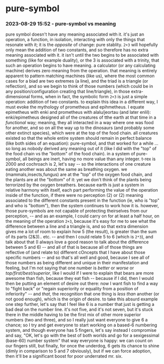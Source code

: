 # pure-symbol

### 2023-08-29 15:52 - pure-symbol vs meaning

pure symbol doesn't have any meaning associated with it. it's just an operation, a function, in isolation, interacting with only the things that resonate with it; it is the *opposite* of change: pure stablity. `2+3` will hopefully only mean the addition of two constants, and so therefore has no extra meaning associated with it. it isn't until the two begins to be associated with something (like for example duality), or the 3 is associated with a trinity, that such an operation begins to have meaning. a calculator (or any calculating machine) derives zero meaning from the operation. that meaning is entirely apparent to pattern matching machines (like us), where the most common cases for a biad are two extremes (a line), and the triad is a triangle (or reflection), and so we begin to think of those numbers (which could be in any position/configuration creating that line/triangle), in those extra-dimensional forms, when in fact, the symbolic form `2+3` is just a simple operation: addition of two constants.
  to explain this idea in a different way, I must evoke the mythology of prometheus and epihmetheus. I equate epimetheus with enki and prometheus with alalu/jeortau (and later enlil): enki/epimetheus designed all of the creatures of tthe earth at that time in a *functional* way; meaning, they all interacted in a way where one was food for another, and so on all the way up to the dinosaurs (and probably some other extinct species), which were at the top of the food chain. all creatures existed so that the whole entire system should remain in perfect balance (like both sides of an equation): pure-symbol, and that worked for a while ... so long as nobody derived any meaning out of it (like I did with the "top" of the food chain vs the "bottom" of the food chain). in a system of pure-symbol, all beings are inert, having no more value than any integer. t-rex is 2000 and cochroach is 2, let's say -- so the interactions of one creature eating another was about the same as breathing oxygen. we (mammals,insects,fungus) are at the "top" of the oxygen food chain, and the plants are at the "bottom" of it: yet we don't think of the plants being terrorized by the oxygen breathers.
    because earth is just a system in relative harmony with itself, each part performing the value of the operation inside of the function, if there were no perception (2) or (2) meaning associated to the different constants present in the function (ie, who is "top" and who is "bottom"), then the system continues to work how it is. however, those pure-symbols are not capable of protecting theirselves from our perception, -- and as an example, I could carry on for at least a half hour, on the meaning of the operation `2+3`, because it's easy for me to see what the difference between a line and a triangle is, and so that extra dimension gives me a lot of room to explain how 5 (the result), is greater than the sum of its parts (2&3).. etc. -- and then I could relate 5 to 6 (which is `2*3`), and talk about that (I always love a good reason to talk about the difference between 5 and 6) -- and all of that is because all of those things are reflective of (and relate to) different cOncepts that I have about those specific numbers -- and so that's all well and good, because I see all of those numbers as being different and unique in their manifestation and feeling, but I'm not saying that one number is *better* or *worse* or *top/first/best/superior*, like I would if I were to explain that bears are more awesome than fish, because they eat fish -- because if I did, then I would then be putting an element of desire out there: now I want fish to find a way to "fight back" or "regain superiority or equality from a position of inferiority" -- and *that*, the recognition that one thing is *less than* another (or not good enough), which is the origin of desire.
      to take this absurd example one step further, let's say that I feel like 6 is a number that just is getting a bad deal on the number line. it's not five, and it's not seven, but it's stuck there in the middle having to be the first mix of other more superior numbers (two and three), and so I really just want everyone to give 6 a chance; so I try and get everyone to start working on a based-6 numbering system, and though everyone has 5 fingers, let's say instead I compromise and say, "OK, let's go with the best of both worlds and go for a sexigessimal (base-60) number system" that way everyone is happy: we can count on our fingers still, but finally, for once the underdog, 6 gets its chance to shine (dimly in comparison to 5 and 7 obviously), but if we can force adoption, then it'll be a significant boost for poor underrated mr. six.
